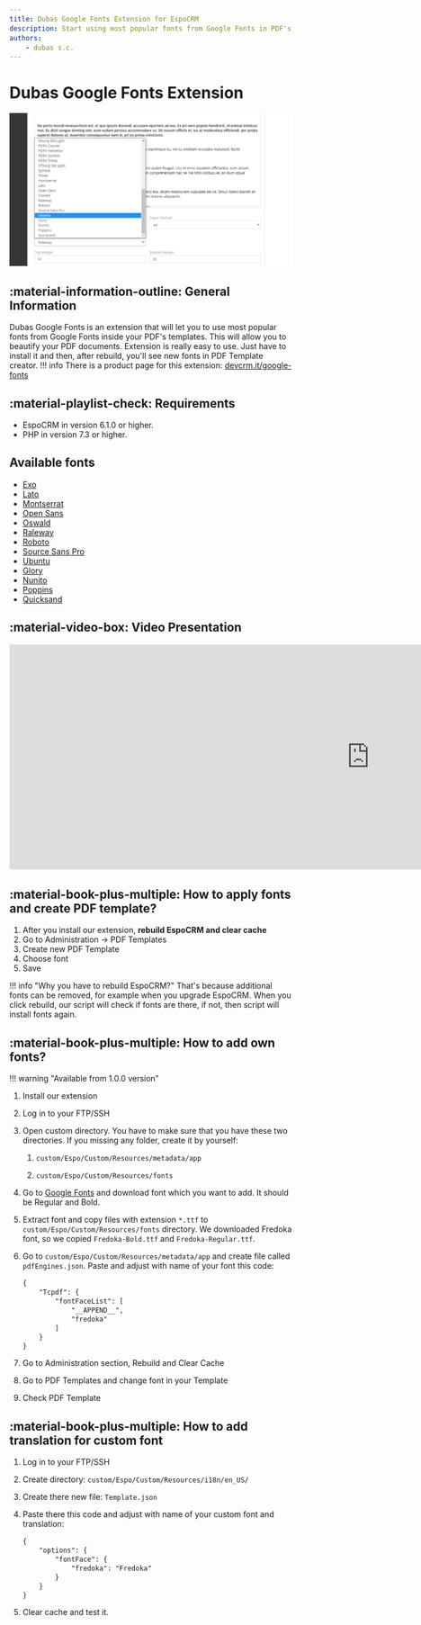 ```yaml
---
title: Dubas Google Fonts Extension for EspoCRM
description: Start using most popular fonts from Google Fonts in PDF's, inside EspoCRM.
authors:
    - dubas s.c.
---
```

# Dubas Google Fonts Extension
![Dubas Google Fonts Extension](../images/google-fonts.png)
## :material-information-outline: General Information
Dubas Google Fonts is an extension that will let you to use most popular fonts from Google Fonts inside your PDF's templates. This will allow you to beautify your PDF documents. Extension is really easy to use. Just have to install it and then, after rebuild, you'll see new fonts in PDF Template creator. 
!!! info
    There is a product page for this extension: [devcrm.it/google-fonts](https://devcrm.it/google-fonts)

## :material-playlist-check:  Requirements
- EspoCRM in version 6.1.0 or higher.
- PHP in version 7.3 or higher.

## Available fonts
- [Exo](https://fonts.google.com/specimen/Exo)
- [Lato](https://fonts.google.com/specimen/Lato)
- [Montserrat](https://fonts.google.com/specimen/Montserrat)
- [Open Sans](https://fonts.google.com/specimen/Open+Sans)
- [Oswald](https://fonts.google.com/specimen/Oswald)
- [Raleway](https://fonts.google.com/specimen/Raleway)
- [Roboto](https://fonts.google.com/specimen/Roboto)
- [Source Sans Pro](https://fonts.google.com/specimen/Source+Sans+Pro)
- [Ubuntu](https://fonts.google.com/specimen/Ubuntu)
- [Glory](https://fonts.google.com/specimen/Glory?query=glory)
- [Nunito](https://fonts.google.com/specimen/Nunito)
- [Poppins](https://fonts.google.com/specimen/Poppins)
- [Quicksand](https://fonts.google.com/specimen/Quicksand?query=quicks)

## :material-video-box: Video Presentation
<div class="video-wrapper">
  <iframe width="1280" height="400" src="https://www.youtube.com/embed/W10rQCZDlL0" frameborder="0" allowfullscreen></iframe>
</div>

## :material-book-plus-multiple: How to apply fonts and create PDF template?
1. After you install our extension, **rebuild EspoCRM and clear cache**
2. Go to Administration -> PDF Templates
3. Create new PDF Template
4. Choose font
5. Save

!!! info "Why you have to rebuild EspoCRM?"
    That's because additional fonts can be removed, for example when you upgrade EspoCRM. When you click rebuild, our script will check if fonts are there, if not, then script will install fonts again. 

## :material-book-plus-multiple: How to add own fonts?

!!! warning "Available from 1.0.0 version"
1. Install our extension
2. Log in to your FTP/SSH
3. Open custom directory. You have to make sure that you have these two directories. If you missing any folder, create it by yourself:

    1. `custom/Espo/Custom/Resources/metadata/app`
    
    2. `custom/Espo/Custom/Resources/fonts`
    
4. Go to [Google Fonts](https://fonts.google.com/) and download font which you want to add. It should be Regular and Bold.
5. Extract font and copy files with extension `*.ttf` to `custom/Espo/Custom/Resources/fonts` directory. We downloaded Fredoka font, so we copied `Fredoka-Bold.ttf` and `Fredoka-Regular.ttf`.
6. Go to `custom/Espo/Custom/Resources/metadata/app` and create file called `pdfEngines.json`. Paste and adjust with name of your font this code:

    ```
    {
        "Tcpdf": {
            "fontFaceList": [
                "__APPEND__",
                "fredoka"
            ]
        }
    }
    ```

7. Go to Administration section, Rebuild and Clear Cache
8. Go to PDF Templates and change font in your Template
9. Check PDF Template

## :material-book-plus-multiple: How to add translation for custom font
1. Log in to your FTP/SSH
2. Create directory: `custom/Espo/Custom/Resources/i18n/en_US/`
3. Create there new file: `Template.json`
4. Paste there this code and adjust with name of your custom font and translation:

    ```
    {
        "options": {
            "fontFace": {
                "fredoka": "Fredoka"
            }
        }
    }
    ```
    
5. Clear cache and test it.


<!-- ## :material-cube-scan: Demo
You can check this extension on our demo instance: [demo.devcrm.it](https://demo.devcrm.it)  
Username: **send**  
Password: **dubas** -->

